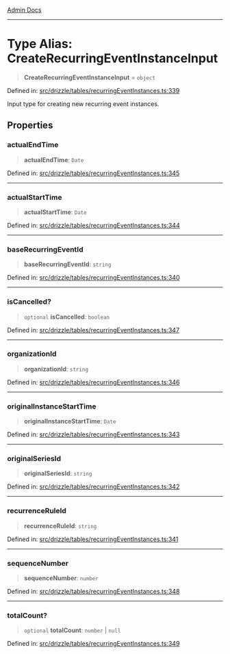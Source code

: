 [Admin Docs](/)

***

# Type Alias: CreateRecurringEventInstanceInput

> **CreateRecurringEventInstanceInput** = `object`

Defined in: [src/drizzle/tables/recurringEventInstances.ts:339](https://github.com/Sourya07/talawa-api/blob/3df16fa5fb47e8947dc575f048aef648ae9ebcf8/src/drizzle/tables/recurringEventInstances.ts#L339)

Input type for creating new recurring event instances.

## Properties

### actualEndTime

> **actualEndTime**: `Date`

Defined in: [src/drizzle/tables/recurringEventInstances.ts:345](https://github.com/Sourya07/talawa-api/blob/3df16fa5fb47e8947dc575f048aef648ae9ebcf8/src/drizzle/tables/recurringEventInstances.ts#L345)

***

### actualStartTime

> **actualStartTime**: `Date`

Defined in: [src/drizzle/tables/recurringEventInstances.ts:344](https://github.com/Sourya07/talawa-api/blob/3df16fa5fb47e8947dc575f048aef648ae9ebcf8/src/drizzle/tables/recurringEventInstances.ts#L344)

***

### baseRecurringEventId

> **baseRecurringEventId**: `string`

Defined in: [src/drizzle/tables/recurringEventInstances.ts:340](https://github.com/Sourya07/talawa-api/blob/3df16fa5fb47e8947dc575f048aef648ae9ebcf8/src/drizzle/tables/recurringEventInstances.ts#L340)

***

### isCancelled?

> `optional` **isCancelled**: `boolean`

Defined in: [src/drizzle/tables/recurringEventInstances.ts:347](https://github.com/Sourya07/talawa-api/blob/3df16fa5fb47e8947dc575f048aef648ae9ebcf8/src/drizzle/tables/recurringEventInstances.ts#L347)

***

### organizationId

> **organizationId**: `string`

Defined in: [src/drizzle/tables/recurringEventInstances.ts:346](https://github.com/Sourya07/talawa-api/blob/3df16fa5fb47e8947dc575f048aef648ae9ebcf8/src/drizzle/tables/recurringEventInstances.ts#L346)

***

### originalInstanceStartTime

> **originalInstanceStartTime**: `Date`

Defined in: [src/drizzle/tables/recurringEventInstances.ts:343](https://github.com/Sourya07/talawa-api/blob/3df16fa5fb47e8947dc575f048aef648ae9ebcf8/src/drizzle/tables/recurringEventInstances.ts#L343)

***

### originalSeriesId

> **originalSeriesId**: `string`

Defined in: [src/drizzle/tables/recurringEventInstances.ts:342](https://github.com/Sourya07/talawa-api/blob/3df16fa5fb47e8947dc575f048aef648ae9ebcf8/src/drizzle/tables/recurringEventInstances.ts#L342)

***

### recurrenceRuleId

> **recurrenceRuleId**: `string`

Defined in: [src/drizzle/tables/recurringEventInstances.ts:341](https://github.com/Sourya07/talawa-api/blob/3df16fa5fb47e8947dc575f048aef648ae9ebcf8/src/drizzle/tables/recurringEventInstances.ts#L341)

***

### sequenceNumber

> **sequenceNumber**: `number`

Defined in: [src/drizzle/tables/recurringEventInstances.ts:348](https://github.com/Sourya07/talawa-api/blob/3df16fa5fb47e8947dc575f048aef648ae9ebcf8/src/drizzle/tables/recurringEventInstances.ts#L348)

***

### totalCount?

> `optional` **totalCount**: `number` \| `null`

Defined in: [src/drizzle/tables/recurringEventInstances.ts:349](https://github.com/Sourya07/talawa-api/blob/3df16fa5fb47e8947dc575f048aef648ae9ebcf8/src/drizzle/tables/recurringEventInstances.ts#L349)
